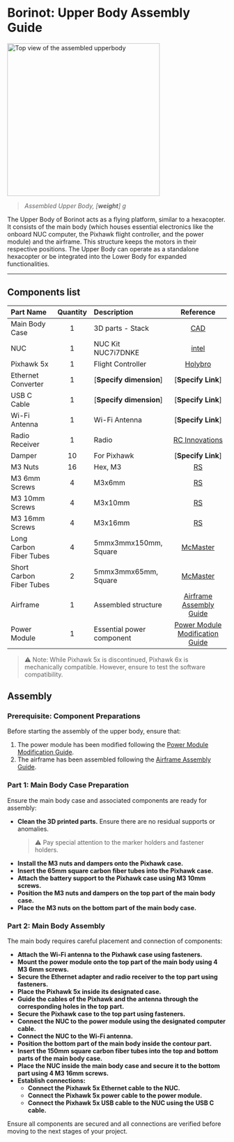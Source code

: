 # Borinot: Upper Body Assembly Guide

<img src="../media/upperbody_final_top.png" alt="Top view of the assembled upperbody" width="350"/>

> *Assembled Upper Body, [**weight**] g*
<!-- Make sure to provide the actual weight once known -->

The Upper Body of Borinot acts as a flying platform, similar to a hexacopter. It consists of the main body (which houses essential electronics like the onboard NUC computer, the Pixhawk flight controller, and the power module) and the airframe. This structure keeps the motors in their respective positions. The Upper Body can operate as a standalone hexacopter or be integrated into the Lower Body for expanded functionalities.

---

## Components list

| Part Name | Quantity | Description | Reference |
|:-|:-:|:-|:-:|
| Main Body Case | 1 | 3D parts - Stack | [CAD](CAD/platform/) |
| NUC | 1 | NUC Kit NUC7i7DNKE | [intel](https://ark.intel.com/content/www/us/en/ark/products/130392/intel-nuc-kit-nuc7i7dnke.html) |
| Pixhawk 5x | 1 | Flight Controller | [Holybro](https://holybro.com/products/pixhawk-5x?variant=40842119839933) |
| Ethernet Converter | 1 | [**Specify dimension**] | [**Specify Link**] |
| USB C Cable | 1 | [**Specify dimension**] | [**Specify Link**] |
| Wi-Fi Antenna | 1 | Wi-Fi Antenna | [**Specify Link**] |
| Radio Receiver | 1 | Radio | [RC Innovations](https://rc-innovations.es/shop/FS-iA6B-receptor-6-canales-telemetria-flysky) |
| Damper | 10 | For Pixhawk | [**Specify Link**] |
| M3 Nuts | 16 | Hex, M3 | [RS](https://uk.rs-online.com/web/p/hex-nuts/0198318) |
| M3 6mm Screws | 4 | M3x6mm | [RS](https://uk.rs-online.com/web/p/socket-screws/0281372) |
| M3 10mm Screws | 4 | M3x10mm | [RS](https://uk.rs-online.com/web/p/socket-screws/0281394) |
| M3 16mm Screws | 4 | M3x16mm | [RS](https://uk.rs-online.com/web/p/socket-screws/0292423) |
| Long Carbon Fiber Tubes | 4 | 5mmx3mmx150mm, Square | [McMaster](https://www.mcmaster.com/products/carbon-fiber-tubing/) |
| Short Carbon Fiber Tubes | 2 | 5mmx3mmx65mm, Square | [McMaster](https://www.mcmaster.com/products/carbon-fiber-tubing/) |
| Airframe | 1 | Assembled structure | [Airframe Assembly Guide](airframe.md) |
| Power Module | 1 | Essential power component | [Power Module Modification Guide](power_module.md) |

> :warning: Note: While Pixhawk 5x is discontinued, Pixhawk 6x is mechanically compatible. However, ensure to test the software compatibility.

## Assembly

### Prerequisite: Component Preparations

Before starting the assembly of the upper body, ensure that:

1. The power module has been modified following the [Power Module Modification Guide](power_module.md).
2. The airframe has been assembled following the [Airframe Assembly Guide](airframe.md).

### Part 1: Main Body Case Preparation

Ensure the main body case and associated components are ready for assembly:

- **Clean the 3D printed parts.** Ensure there are no residual supports or anomalies.
    > :warning: Pay special attention to the marker holders and fastener holders.
- **Install the M3 nuts and dampers onto the Pixhawk case.**
- **Insert the 65mm square carbon fiber tubes into the Pixhawk case.**
- **Attach the battery support to the Pixhawk case using M3 10mm screws.**
- **Position the M3 nuts and dampers on the top part of the main body case.**
- **Place the M3 nuts on the bottom part of the main body case.**

### Part 2: Main Body Assembly

The main body requires careful placement and connection of components:

- **Attach the Wi-Fi antenna to the Pixhawk case using fasteners.**
- **Mount the power module onto the top part of the main body using 4 M3 6mm screws.**
- **Secure the Ethernet adapter and radio receiver to the top part using fasteners.**
- **Place the Pixhawk 5x inside its designated case.**
- **Guide the cables of the Pixhawk and the antenna through the corresponding holes in the top part.**
- **Secure the Pixhawk case to the top part using fasteners.**
- **Connect the NUC to the power module using the designated computer cable.**
- **Connect the NUC to the Wi-Fi antenna.**
- **Position the bottom part of the main body inside the contour part.**
- **Insert the 150mm square carbon fiber tubes into the top and bottom parts of the main body case.**
- **Place the NUC inside the main body case and secure it to the bottom part using 4 M3 16mm screws.**
- **Establish connections:**
  - **Connect the Pixhawk 5x Ethernet cable to the NUC.**
  - **Connect the Pixhawk 5x power cable to the power module.**
  - **Connect the Pixhawk 5x USB cable to the NUC using the USB C cable.**

Ensure all components are secured and all connections are verified before moving to the next stages of your project.
